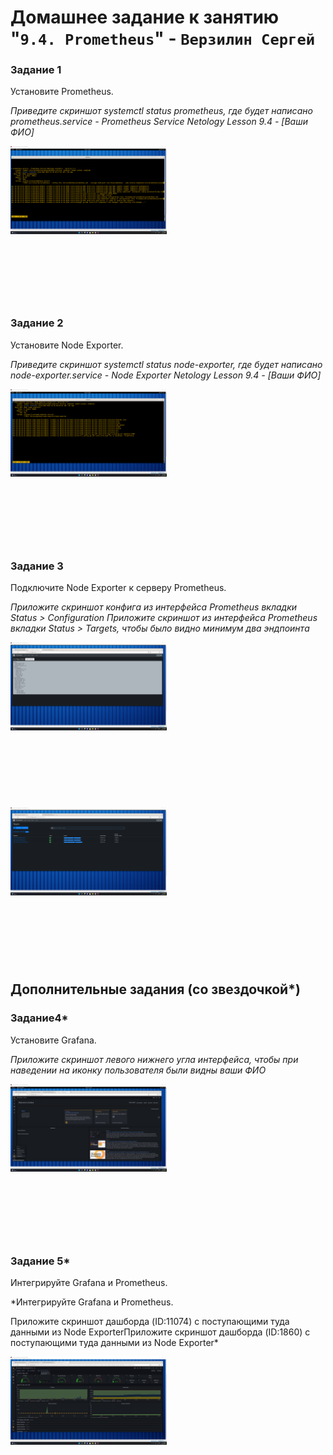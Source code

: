 
# Домашнее задание к занятию "`9.4. Prometheus`" - `Верзилин Сергей`

### Задание 1

Установите Prometheus.

*Приведите скриншот systemctl status prometheus, где будет написано prometheus.service - Prometheus Service Netology Lesson 9.4 - [Ваши ФИО]*

<div style="width:250px ; height:250px">

![Скриншот дашборда](https://github.com/sergey-vs/gitlab-hw/blob/main/img/img9.png)

</div>


### Задание 2

Установите Node Exporter.

*Приведите скриншот systemctl status node-exporter, где будет написано node-exporter.service - Node Exporter Netology Lesson 9.4 - [Ваши ФИО]*

<div style="width:250px ; height:250px">

![Скриншот дашборда](https://github.com/sergey-vs/gitlab-hw/blob/main/img/img10.png)

</div>


### Задание 3

Подключите Node Exporter к серверу Prometheus.

*Приложите скриншот конфига из интерфейса Prometheus вкладки Status > Configuration Приложите скриншот из интерфейса Prometheus вкладки Status > Targets, чтобы было видно минимум два эндпоинта*

<div style="width:250px ; height:250px">

![Скриншот дашборда](https://github.com/sergey-vs/gitlab-hw/blob/main/img/img11.png)

</div>


<div style="width:250px ; height:250px">

![Скриншот дашборда](https://github.com/sergey-vs/gitlab-hw/blob/main/img/img12.png)

</div>


## Дополнительные задания (со звездочкой*)

### Задание4*

Установите Grafana.

*Приложите скриншот левого нижнего угла интерфейса, чтобы при наведении на иконку пользователя были видны ваши ФИО*

<div style="width:250px ; height:250px">

![Скриншот дашборда](https://github.com/sergey-vs/gitlab-hw/blob/main/img/img13.png)

</div>



### Задание 5*

Интегрируйте Grafana и Prometheus.

*Интегрируйте Grafana и Prometheus.

Приложите скриншот дашборда (ID:11074) с поступающими туда данными из Node ExporterПриложите скриншот дашборда (ID:1860) с поступающими туда данными из Node Exporter*

<div style="width:250px ; height:250px">

![Скриншот дашборда](https://github.com/sergey-vs/gitlab-hw/blob/main/img/img14.png)

</div>
